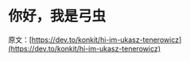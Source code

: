 # 你好，我是弓虫

原文：[https://dev.to/konkit/hi-im-ukasz-tenerowicz](https://dev.to/konkit/hi-im-ukasz-tenerowicz)